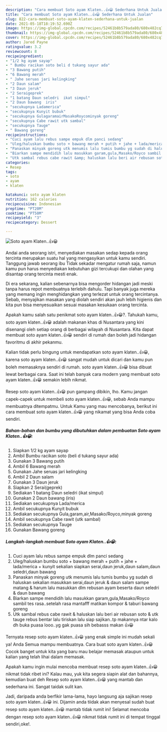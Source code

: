```yaml
---
description: "Cara membuat Soto ayam Klaten..👍😀 Sederhana Untuk Jualan"
title: "Cara membuat Soto ayam Klaten..👍😀 Sederhana Untuk Jualan"
slug: 822-cara-membuat-soto-ayam-klaten-sederhana-untuk-jualan
date: 2021-05-18T18:19:52.690Z
image: https://img-global.cpcdn.com/recipes/52461b8b579ada80/680x482cq70/soto-ayam-klaten👍😀-foto-resep-utama.jpg
thumbnail: https://img-global.cpcdn.com/recipes/52461b8b579ada80/680x482cq70/soto-ayam-klaten👍😀-foto-resep-utama.jpg
cover: https://img-global.cpcdn.com/recipes/52461b8b579ada80/680x482cq70/soto-ayam-klaten👍😀-foto-resep-utama.jpg
author: Jared Payne
ratingvalue: 3.2
reviewcount: 8
recipeingredient:
- "1/2 kg ayam sayap"
- " Bumbu racikan soto beli d tukang sayur ada"
- "3 Bawang putih"
- "6 Bawang merah"
- " Jahe seruas jari kelingking"
- "2 Daun salam"
- "3 Daun jeruk"
- "2 Seraigeprek"
- "1 batang Daun seledri  ikat simpul"
- "2 Daun bawang  iris"
- "secukupnya Ladamerica"
- "secukupnya Kunyit bubuk"
- "secukupnya GulagaramairMasakoRoycominyak goreng"
- "secukupnya Cabe rawit utk sambal"
- "secukupnya Tauge"
- " Bawang goreng"
recipeinstructions:
- "Cuci ayam lalu rebus sampe empuk dlm panci sedang"
- "Uleg/haluskan bumbu soto + bawang merah + putih + jahe + lada/merica + kunyit sekalian siapkan serai,daun jeruk,daun salam,daun seledri,daun bawang"
- "Panaskan minyak goreng utk menumis lalu tumis bumbu yg sudah di haluskan sekalian masukkan serai,daun jeruk &amp; daun salam sampe matang &amp; harum lalu masukkan dlm rebusan ayam beserta daun seledri &amp; daun bawang"
- "Biarkan sampe mendidih lalu masukkan garam,gula,Masako/Royco sambil tes rasa..setelah rasa mantafff matikan kompor &amp; taburi bawang goreng"
- "Utk sambal rebus cabe rawit &amp; haluskan lalu beri air rebusan soto &amp; utk tauge rebus bentar lalu tiriskan lalu siap sajikan..tp makannya ntar kalo dh buka puasa looo..yg gak puasa sih bebasss makan 👍😀"
categories:
- Resep
tags:
- soto
- ayam
- klaten

katakunci: soto ayam klaten 
nutrition: 162 calories
recipecuisine: Indonesian
preptime: "PT20M"
cooktime: "PT50M"
recipeyield: "3"
recipecategory: Dessert

---
```



![Soto ayam Klaten..👍😀](https://img-global.cpcdn.com/recipes/52461b8b579ada80/680x482cq70/soto-ayam-klaten👍😀-foto-resep-utama.jpg)

Andai anda seorang istri, menyediakan masakan sedap kepada orang tercinta merupakan suatu hal yang mengasyikan untuk kamu sendiri. Tanggung jawab seorang ibu Tidak sekadar mengatur rumah saja, namun kamu pun harus menyediakan kebutuhan gizi tercukupi dan olahan yang disantap orang tercinta mesti enak.

Di era  sekarang, kalian sebenarnya bisa mengorder hidangan jadi meski tanpa harus repot membuatnya terlebih dahulu. Tapi banyak juga mereka yang memang ingin menghidangkan yang terlezat untuk orang tercintanya. Sebab, menyajikan masakan yang diolah sendiri akan jauh lebih higienis dan kita pun bisa menyesuaikan sesuai masakan kesukaan orang tercinta. 



Apakah kamu salah satu penikmat soto ayam klaten..👍😀?. Tahukah kamu, soto ayam klaten..👍😀 adalah makanan khas di Nusantara yang kini disenangi oleh setiap orang di berbagai wilayah di Nusantara. Kita dapat membuat soto ayam klaten..👍😀 sendiri di rumah dan boleh jadi hidangan favoritmu di akhir pekanmu.

Kalian tidak perlu bingung untuk mendapatkan soto ayam klaten..👍😀, karena soto ayam klaten..👍😀 sangat mudah untuk dicari dan kamu pun boleh memasaknya sendiri di rumah. soto ayam klaten..👍😀 bisa dibuat lewat berbagai cara. Saat ini telah banyak cara modern yang membuat soto ayam klaten..👍😀 semakin lebih nikmat.

Resep soto ayam klaten..👍😀 pun gampang dibikin, lho. Kamu jangan capek-capek untuk membeli soto ayam klaten..👍😀, sebab Anda mampu membuatnya ditempatmu. Untuk Kamu yang mau mencobanya, berikut ini cara membuat soto ayam klaten..👍😀 yang nikamat yang bisa Anda coba sendiri.

<!--inarticleads1-->

##### Bahan-bahan dan bumbu yang dibutuhkan dalam pembuatan Soto ayam Klaten..👍😀:

1. Siapkan 1/2 kg ayam sayap
1. Ambil  Bumbu racikan soto (beli d tukang sayur ada)
1. Gunakan 3 Bawang putih
1. Ambil 6 Bawang merah
1. Gunakan  Jahe seruas jari kelingking
1. Ambil 2 Daun salam
1. Gunakan 3 Daun jeruk
1. Siapkan 2 Serai(geprek)
1. Sediakan 1 batang Daun seledri  (ikat simpul)
1. Gunakan 2 Daun bawang  (iris)
1. Sediakan secukupnya Lada/merica
1. Ambil secukupnya Kunyit bubuk
1. Sediakan secukupnya Gula,garam,air,Masako/Royco,minyak goreng
1. Ambil secukupnya Cabe rawit (utk sambal)
1. Sediakan secukupnya Tauge
1. Gunakan  Bawang goreng




<!--inarticleads2-->

##### Langkah-langkah membuat Soto ayam Klaten..👍😀:

1. Cuci ayam lalu rebus sampe empuk dlm panci sedang
1. Uleg/haluskan bumbu soto + bawang merah + putih + jahe + lada/merica + kunyit sekalian siapkan serai,daun jeruk,daun salam,daun seledri,daun bawang
1. Panaskan minyak goreng utk menumis lalu tumis bumbu yg sudah di haluskan sekalian masukkan serai,daun jeruk &amp; daun salam sampe matang &amp; harum lalu masukkan dlm rebusan ayam beserta daun seledri &amp; daun bawang
1. Biarkan sampe mendidih lalu masukkan garam,gula,Masako/Royco sambil tes rasa..setelah rasa mantafff matikan kompor &amp; taburi bawang goreng
1. Utk sambal rebus cabe rawit &amp; haluskan lalu beri air rebusan soto &amp; utk tauge rebus bentar lalu tiriskan lalu siap sajikan..tp makannya ntar kalo dh buka puasa looo..yg gak puasa sih bebasss makan 👍😀




Ternyata resep soto ayam klaten..👍😀 yang enak simple ini mudah sekali ya! Anda Semua mampu membuatnya. Cara buat soto ayam klaten..👍😀 Cocok banget untuk kita yang baru mau belajar memasak ataupun untuk kalian yang telah lihai dalam memasak.

Apakah kamu ingin mulai mencoba membuat resep soto ayam klaten..👍😀 nikmat tidak ribet ini? Kalau mau, yuk kita segera siapin alat dan bahannya, kemudian buat deh Resep soto ayam klaten..👍😀 yang mantab dan sederhana ini. Sangat taidak sulit kan. 

Jadi, daripada anda berfikir lama-lama, hayo langsung aja sajikan resep soto ayam klaten..👍😀 ini. Dijamin anda tiidak akan menyesal sudah buat resep soto ayam klaten..👍😀 mantab tidak rumit ini! Selamat mencoba dengan resep soto ayam klaten..👍😀 nikmat tidak rumit ini di tempat tinggal sendiri,oke!.


